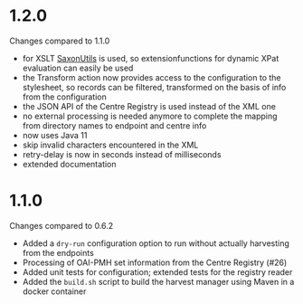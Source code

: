 # 1.2.0
Changes compared to 1.1.0

- for XSLT [SaxonUtils](https://github.com/TLA-FLAT/SaxonUtils) is used, so extensionfunctions for dynamic XPat evaluation can easily be used
- the Transform action now provides access to the configuration to the stylesheet, so records can be filtered, transformed on the basis of info from the configuration
- the JSON API of the Centre Registry is used instead of the XML one
- no external processing is needed anymore to complete the mapping from directory names to endpoint and centre info
- now uses Java 11
- skip invalid characters encountered in the XML
- retry-delay is now in seconds instead of milliseconds
- extended documentation

# 1.1.0
Changes compared to 0.6.2

- Added a `dry-run` configuration option to run without actually harvesting from the endpoints
- Processing of OAI-PMH set information from the Centre Registry (#26)
- Added unit tests for configuration; extended tests for the registry reader
- Added the `build.sh` script to build the harvest manager using Maven in a docker container
